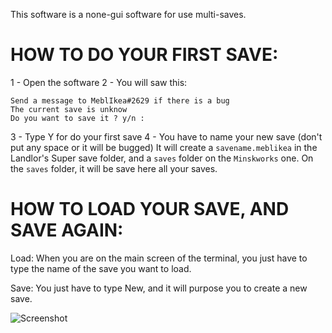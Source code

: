 This software is a none-gui software for use multi-saves.

<h1>HOW TO DO YOUR FIRST SAVE:</h1>

1 - Open the software
2 - You will saw this:
```
Send a message to MeblIkea#2629 if there is a bug
The current save is unknow
Do you want to save it ? y/n :
```
3 - Type Y for do your first save
4 - You have to name your new save (don't put any space or it will be bugged)
It will create a `savename.meblikea` in the Landlor's Super save folder, and a `saves` folder on the `Minskworks` one. On the `saves` folder, it will be save here all your saves.

<h1>HOW TO LOAD YOUR SAVE, AND SAVE AGAIN:</h1>

Load: When you are on the main screen of the terminal, you just have to type the name of the save you want to load.

Save: You just have to type New, and it will purpose you to create a new save.

![Screenshot](https://cdn.discordapp.com/attachments/885117890884423710/899736371466489896/unknown.png)
